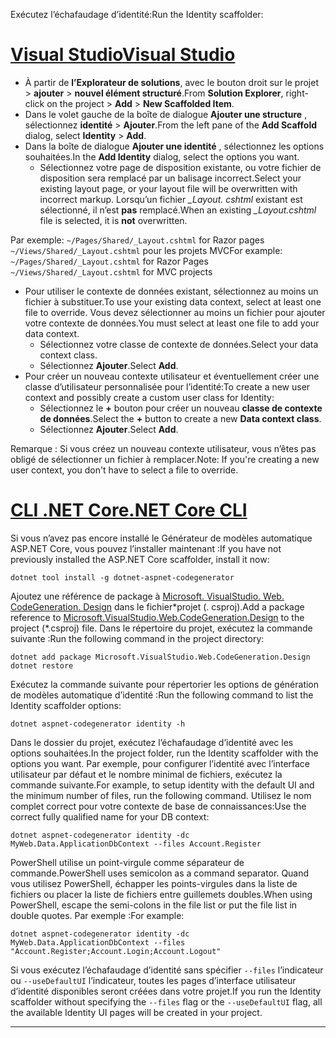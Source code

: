 <span data-ttu-id="bab20-101">Exécutez l’échafaudage d’identité:</span><span class="sxs-lookup"><span data-stu-id="bab20-101">Run the Identity scaffolder:</span></span>

# <a name="visual-studiotabvisual-studio"></a>[<span data-ttu-id="bab20-102">Visual Studio</span><span class="sxs-lookup"><span data-stu-id="bab20-102">Visual Studio</span></span>](#tab/visual-studio)

* <span data-ttu-id="bab20-103">À partir de **l’Explorateur de solutions**, avec le bouton droit sur le projet > **ajouter** > **nouvel élément structuré**.</span><span class="sxs-lookup"><span data-stu-id="bab20-103">From **Solution Explorer**, right-click on the project > **Add** > **New Scaffolded Item**.</span></span>
* <span data-ttu-id="bab20-104">Dans le volet gauche de la boîte de dialogue **Ajouter une structure** , sélectionnez **identité** > **Ajouter**.</span><span class="sxs-lookup"><span data-stu-id="bab20-104">From the left pane of the **Add Scaffold** dialog, select **Identity** > **Add**.</span></span>
* <span data-ttu-id="bab20-105">Dans la boîte de dialogue **Ajouter une identité** , sélectionnez les options souhaitées.</span><span class="sxs-lookup"><span data-stu-id="bab20-105">In the **Add Identity** dialog, select the options you want.</span></span>
  * <span data-ttu-id="bab20-106">Sélectionnez votre page de disposition existante, ou votre fichier de disposition sera remplacé par un balisage incorrect.</span><span class="sxs-lookup"><span data-stu-id="bab20-106">Select your existing layout page, or your layout file will be overwritten with incorrect markup.</span></span> <span data-ttu-id="bab20-107">Lorsqu’un fichier  *\_Layout. cshtml* existant est sélectionné, il n’est **pas** remplacé.</span><span class="sxs-lookup"><span data-stu-id="bab20-107">When an existing *\_Layout.cshtml* file is selected, it is **not** overwritten.</span></span>

 <span data-ttu-id="bab20-108">Par exemple: `~/Pages/Shared/_Layout.cshtml` for Razor pages `~/Views/Shared/_Layout.cshtml` pour les projets MVC</span><span class="sxs-lookup"><span data-stu-id="bab20-108">For example: `~/Pages/Shared/_Layout.cshtml` for Razor Pages `~/Views/Shared/_Layout.cshtml` for MVC projects</span></span>
* <span data-ttu-id="bab20-109">Pour utiliser le contexte de données existant, sélectionnez au moins un fichier à substituer.</span><span class="sxs-lookup"><span data-stu-id="bab20-109">To use your existing data context, select at least one file to override.</span></span> <span data-ttu-id="bab20-110">Vous devez sélectionner au moins un fichier pour ajouter votre contexte de données.</span><span class="sxs-lookup"><span data-stu-id="bab20-110">You must select at least one file to add your data context.</span></span>
  * <span data-ttu-id="bab20-111">Sélectionnez votre classe de contexte de données.</span><span class="sxs-lookup"><span data-stu-id="bab20-111">Select your data context class.</span></span>
  * <span data-ttu-id="bab20-112">Sélectionnez **Ajouter**.</span><span class="sxs-lookup"><span data-stu-id="bab20-112">Select **Add**.</span></span>
* <span data-ttu-id="bab20-113">Pour créer un nouveau contexte utilisateur et éventuellement créer une classe d’utilisateur personnalisée pour l’identité:</span><span class="sxs-lookup"><span data-stu-id="bab20-113">To create a new user context and possibly create a custom user class for Identity:</span></span>
  * <span data-ttu-id="bab20-114">Sélectionnez le **+** bouton pour créer un nouveau **classe de contexte de données**.</span><span class="sxs-lookup"><span data-stu-id="bab20-114">Select the **+** button to create a new **Data context class**.</span></span>
  * <span data-ttu-id="bab20-115">Sélectionnez **Ajouter**.</span><span class="sxs-lookup"><span data-stu-id="bab20-115">Select **Add**.</span></span>

<span data-ttu-id="bab20-116">Remarque : Si vous créez un nouveau contexte utilisateur, vous n’êtes pas obligé de sélectionner un fichier à remplacer.</span><span class="sxs-lookup"><span data-stu-id="bab20-116">Note: If you're creating a new user context, you don't have to select a file to override.</span></span>

# <a name="net-core-clitabnetcore-cli"></a>[<span data-ttu-id="bab20-117">CLI .NET Core</span><span class="sxs-lookup"><span data-stu-id="bab20-117">.NET Core CLI</span></span>](#tab/netcore-cli)

<span data-ttu-id="bab20-118">Si vous n’avez pas encore installé le Générateur de modèles automatique ASP.NET Core, vous pouvez l’installer maintenant :</span><span class="sxs-lookup"><span data-stu-id="bab20-118">If you have not previously installed the ASP.NET Core scaffolder, install it now:</span></span>

```console
dotnet tool install -g dotnet-aspnet-codegenerator
```

<span data-ttu-id="bab20-119">Ajoutez une référence de package à [Microsoft. VisualStudio. Web. CodeGeneration. Design](https://www.nuget.org/packages/Microsoft.VisualStudio.Web.CodeGeneration.Design/) dans le fichier\*projet (. csproj).</span><span class="sxs-lookup"><span data-stu-id="bab20-119">Add a package reference to [Microsoft.VisualStudio.Web.CodeGeneration.Design](https://www.nuget.org/packages/Microsoft.VisualStudio.Web.CodeGeneration.Design/) to the project (\*.csproj) file.</span></span> <span data-ttu-id="bab20-120">Dans le répertoire du projet, exécutez la commande suivante :</span><span class="sxs-lookup"><span data-stu-id="bab20-120">Run the following command in the project directory:</span></span>

```console
dotnet add package Microsoft.VisualStudio.Web.CodeGeneration.Design
dotnet restore
```

<span data-ttu-id="bab20-121">Exécutez la commande suivante pour répertorier les options de génération de modèles automatique d’identité :</span><span class="sxs-lookup"><span data-stu-id="bab20-121">Run the following command to list the Identity scaffolder options:</span></span>

```console
dotnet aspnet-codegenerator identity -h
```

<span data-ttu-id="bab20-122">Dans le dossier du projet, exécutez l’échafaudage d’identité avec les options souhaitées.</span><span class="sxs-lookup"><span data-stu-id="bab20-122">In the project folder, run the Identity scaffolder with the options you want.</span></span> <span data-ttu-id="bab20-123">Par exemple, pour configurer l’identité avec l’interface utilisateur par défaut et le nombre minimal de fichiers, exécutez la commande suivante.</span><span class="sxs-lookup"><span data-stu-id="bab20-123">For example, to setup identity with the default UI and the minimum number of files, run the following command.</span></span> <span data-ttu-id="bab20-124">Utilisez le nom complet correct pour votre contexte de base de connaissances:</span><span class="sxs-lookup"><span data-stu-id="bab20-124">Use the correct fully qualified name for your DB context:</span></span>

```console
dotnet aspnet-codegenerator identity -dc MyWeb.Data.ApplicationDbContext --files Account.Register
```

<span data-ttu-id="bab20-125">PowerShell utilise un point-virgule comme séparateur de commande.</span><span class="sxs-lookup"><span data-stu-id="bab20-125">PowerShell uses semicolon as a command separator.</span></span> <span data-ttu-id="bab20-126">Quand vous utilisez PowerShell, échapper les points-virgules dans la liste de fichiers ou placer la liste de fichiers entre guillemets doubles.</span><span class="sxs-lookup"><span data-stu-id="bab20-126">When using PowerShell, escape the semi-colons in the file list or put the file list in double quotes.</span></span> <span data-ttu-id="bab20-127">Par exemple :</span><span class="sxs-lookup"><span data-stu-id="bab20-127">For example:</span></span>

```console
dotnet aspnet-codegenerator identity -dc MyWeb.Data.ApplicationDbContext --files "Account.Register;Account.Login;Account.Logout"
```

<span data-ttu-id="bab20-128">Si vous exécutez l’échafaudage d’identité sans spécifier `--files` l’indicateur ou `--useDefaultUI` l’indicateur, toutes les pages d’interface utilisateur d’identité disponibles seront créées dans votre projet.</span><span class="sxs-lookup"><span data-stu-id="bab20-128">If you run the Identity scaffolder without specifying the `--files` flag or the `--useDefaultUI` flag, all the available Identity UI pages will be created in your project.</span></span>

---
